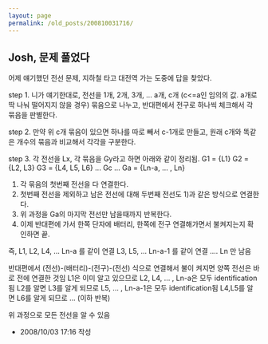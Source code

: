 ```yaml
---
layout: page
permalink: /old_posts/200810031716/
---
```


## Josh, 문제 풀었다

어제 얘기했던 전선 문제, 지하철 타고 대전역 가는 도중에 답을 찾았다.

step 1.
니가 얘기한대로, 전선을 1개, 2개, 3개, ... a개, c개 (c<=a인 임의의 값. a개로 딱 나눠 떨어지지 않을 경우) 묶음으로 나누고, 반대편에서 전구로 하나씩 체크해서 각 묶음을 판별한다.

step 2.
만약 위 c개 묶음이 있으면 하나를 따로 빼서 c-1개로 만들고, 원래 c개와 똑같은 개수의 묶음과 비교해서 각각을 구분한다.

step 3.
각 전선을 Lx, 각 묶음을 Gy라고 하면 아래와 같이 정리됨.
G1 = {L1}
G2 = {L2, L3}
G3 = {L4, L5, L6}
...
Gc
...
Ga = {Ln-a, ... , Ln}

1) 각 묶음의 첫번째 전선을 다 연결한다.
2) 첫번째 전선을 제외하고 남은 전선에 대해 두번째 전선도 1)과 같은 방식으로 연결한다.
3) 위 과정을 Ga의 마지막 전선만 남을때까지 반복한다.
4) 이제 반대편에 가서 한쪽 단자에 배터리, 한쪽에 전구 연결해가면서 불켜지는지 확인하면 끝.

즉, 
L1, L2, L4, ... Ln-a 를 같이 연결
L3, L5, ... Ln-a-1 를 같이 연결
....
Ln 만 남음

반대편에서 (전선)-(배터리)-(전구)-(전선) 식으로 연결해서 불이 켜지면 양쪽 전선은 바로 전에 연결한 것임
L1은 이미 알고 있으므로 L2, L4, ... , Ln-a은 모두 identification됨
L2를 알면 L3를 알게 되므로 L5, ... , Ln-a-1은 모두 identification됨
L4,L5를 알면 L6를 알게 되므로 ... (이하 반복)

위 과정으로 모든 전선을 알 수 있음






- 2008/10/03 17:16 작성